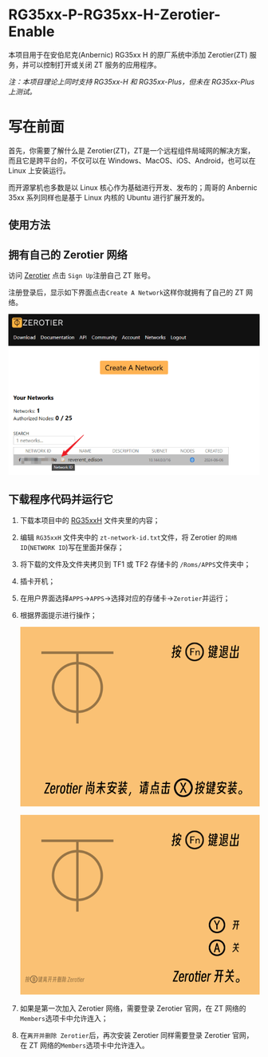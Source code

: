 # RG35xx-P-RG35xx-H-Zerotier-Enable

本项目用于在安伯尼克(Anbernic) RG35xx H 的原厂系统中添加 Zerotier(ZT) 服务，并可以控制打开或关闭 ZT 服务的应用程序。

*注：本项目理论上同时支持 RG35xx-H 和 RG35xx-Plus，但未在 RG35xx-Plus 上测试。*

# 写在前面

首先，你需要了解什么是 Zerotier(ZT)，ZT是一个远程组件局域网的解决方案，而且它是跨平台的，不仅可以在 Windows、MacOS、iOS、Android，也可以在 Linux 上安装运行。

而开源掌机也多数是以 Linux 核心作为基础进行开发、发布的；周哥的 Anbernic 35xx 系列同样也是基于 Linux 内核的 Ubuntu 进行扩展开发的。

## 使用方法

## 拥有自己的 Zerotier 网络

访问 [Zerotier](https://www.zerotier.com/) 点击 `Sign Up`注册自己 ZT 账号。

注册登录后，显示如下界面点击`Create A Network`这样你就拥有了自己的 ZT 网络。

![a](./img/zt_02.png)

## 下载程序代码并运行它

1. 下载本项目中的 [RG35xxH](https://github.com/aclyyx/RG35xx-P-RG35xx-H-Zerotier-Enable/tree/main/RG35xxH) 文件夹里的内容；

2. 编辑 `RG35xxH` 文件夹中的 `zt-network-id.txt`文件，将 Zerotier 的`网络ID`(`NETWORK ID`)写在里面并保存；

3. 将下载的文件及文件夹拷贝到 TF1 或 TF2 存储卡的 `/Roms/APPS`文件夹中；

4. 插卡开机；

5. 在用户界面选择`APPS`->`APPS`->选择对应的存储卡->`Zerotier`并运行；

6. 根据界面提示进行操作；

   ![操作界面](./RG35xxh/res/ztnone-0.png)

   ![操作界面](./RG35xxh/res/zt-0.png)

7. 如果是第一次加入 Zerotier 网络，需要登录 Zerotier 官网，在 ZT 网络的`Members`选项卡中允许连入；

8. 在`离开并删除 Zerotier`后，再次安装 Zerotier 同样需要登录 Zerotier 官网，在 ZT 网络的`Members`选项卡中允许连入。

